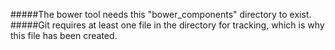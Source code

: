 #####The bower tool needs this "bower_components" directory to exist.
#####Git requires at least one file in the directory for tracking, which is why this file has been created.
